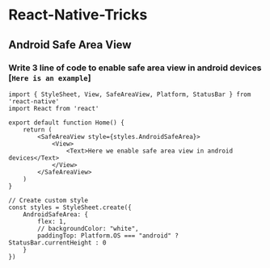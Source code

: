 # React-Native-Tricks

## Android Safe Area View 
    
    
### Write 3 line of code to enable safe area view in android devices [`Here is an example`] 

    import { StyleSheet, View, SafeAreaView, Platform, StatusBar } from 'react-native'
    import React from 'react'

    export default function Home() {
        return (
            <SafeAreaView style={styles.AndroidSafeArea}>
                <View>                    
                    <Text>Here we enable safe area view in android devices</Text>
                </View>
            </SafeAreaView>
        )
    }

    // Create custom style
    const styles = StyleSheet.create({
        AndroidSafeArea: {
            flex: 1,
            // backgroundColor: "white",
            paddingTop: Platform.OS === "android" ? StatusBar.currentHeight : 0
        }
    })

